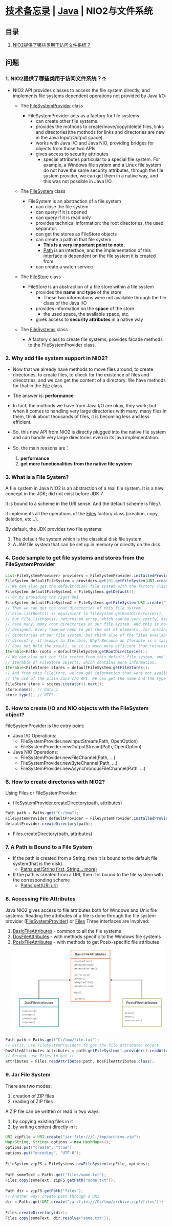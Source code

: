 # [技术备忘录](../README.md) | [Java](README.md) | NIO2与文件系统
## 目录
  1. [NIO2提供了哪些类用于访问文件系统？](#nio2-fs-classes)

## 问题
### 1. NIO2提供了哪些类用于访问文件系统？<a name="nio2-fs-classes"></a>[↑](#top)
* NIO2 API provides classes to access the file system directly, and implements file systems dependent operations not provided by Java I/O:
  * The [FileSystemProvider](https://docs.oracle.com/javase/8/docs/api/java/nio/file/spi/FileSystemProvider.html) class
    * FileSystemProvider acts as a factory for file systems
      * can create other file systems.
      * provides the mothods to create/move/copy/delete files, links and directories(the mothods for links and directories are new in the Java Input/Output space).
      * works with Java I/O and Java NIO, providing bridges for objects from those two APIs.
      * gives access to security attributes
        * special attributes particular to a special file system. For example, a Windows file system and a Linux file system do not have the same security attributes, through the file system provider, we can get them in a native way, and this was not possible in Java I/O.
  * The [FileSystem](https://docs.oracle.com/javase/8/docs/api/java/nio/file/FileStore.html) class
    * FileSystem is an abstraction of a file system
      * can close the file system
      * can query if it is opened
      * can query if it is read only
      * provides technical information: the root directories, the used separator.
      * can get the stores as FileStore objects
      * can create a path in that file system
        * **This is a very important point to note.**
        * [Path](https://docs.oracle.com/javase/8/docs/api/java/nio/file/Path.html) is an interface, and the implementation of this interface is dependent on the file system it is created from.
      * can create a watch service

  * The [FileStore](https://docs.oracle.com/javase/8/docs/api/java/nio/file/FileStore.html) class
    * FileStore is an abstraction of a file store within a file system
      * provides the **name** and **type** of the store
        * These two informations were not available through the file class of the Java I/O
      * provides information on the **space** of the store
        * the used space, the available space, etc.
      * gives access to **security attributes** in a native way
  * The [FileSystems](https://docs.oracle.com/javase/8/docs/api/java/nio/file/FileSystems.html) class
    * A factory class to create file systems, provides facade methods to the FileSystemProvider class.

### 2. Why add file system support in NIO2?

* Now that we already have methods to move files around, to create directories,
to create files, to check for the existence of files and direcotries, and we
can get the content of a directory. We have methods for that in the [File](https://docs.oracle.com/javase/8/docs/api/java/io/File.html) class.

* The answer is: **performance**
  
* In fact, the mothods we have from Java I/O are okay, they work; but when it
comes to handling very large directories with many, many files in them,
think about thousands of files, it is becoming less and less efficient.

* So, this new API from NIO2 is directly plugged into the native file system
and can handle very large directories even in its java implementation.

* So, the main reasons are：
  1. **performance**
  2. **get more functionalities from the native file system**

### 3. What is a File System?
A file system in Java NIO2 is an abstraction of a real file system. It is a new concept in the JDK; did not exist before JDK 7. 

It is bound to a scheme in the URI sense. And the default scheme is file://. 

It implements all the operations of the [Files](https://docs.oracle.com/javase/8/docs/api/java/nio/file/Files.html) factory class (creation, copy, deletion, etc...).

By default, the JDK provides two file systems:

  1. The default file system which is the classical disk file system
  2. A JAR file system that can be set up in memory or directly on the disk.

### 4. Code sample to get file systems and stores from the FileSystemProvider

```java
List<FileSystemProvider> providers = FileSystemProvider.installedProviders();
FileSystem defaultFileSystem = providers.get(0).getFileSystem(URI.create("file:///"));
// We can also get the default(disk) file system with the factory class
FileSystem defaultFileSystem1 = FileSystems.getDefault(); 
// Or by providing the right URI
FileSystem defaultFileSystem2 = FileSystems.getFileSystem(URI.create("file:///")); 
// Then we can get the root directories of this file system
// File.listRoots() is equivalent to fileSystem.getRootDirectories(),
// but File.listRoots() returns an array, which can be very costly, especially if we
// have many, many root directories on our file system. And this is how NIO2 has been
// designed. Every time we need to get the set of elements, for instance here, the root
// directories of our file system, but think also of the files available in a given
// direcotry, it always an Iterable. Why? Because an Iterable is a lazy structure. It
// does not hold the result, so it is much more efficient than returning a list.
Iterable<Path> roots = defaultFileSystem.getRootDirectories();
// We can also get the file stores from this default file system, and it returns an
// Iterable of FileStore objects, which contains more information.
Iterable<FileStore> stores = defaultFileSystem.getFileStores();
// And from this FileStore, we can get information that were not available through
// the use of the plain Java I/O API. We can get the name and the type of the store.
FileStore store = stores.iterator().next();
store.name(); // Data_1
store.type(); // NTFS
```

### 5. How to create I/O and NIO objects with the FileSystem object?
FileSystemProvider is the entry point:
* Java I/O Operations:
  * FileSystemProvider.newInputStream(Path, OpenOption)
  * FileSystemProvider.newOutputStream(Path, OpenOption)
* Java NIO Operations:
  * FileSystemProvider.newFileChannel(Path, ...)
  * FileSystemProvider.newByteChannel(Path, ...)
  * FileSystemProvider.newAsynchronousFileChannel(Path, ...)

### 6. How to create directories with NIO2?
Using Files or FileSystemProvider:
* fileSystemProvider.createDirectory(path, attributes)
```java
Path path = Paths.get("C:/tmp");
FileSystemProvider defaultProvider = FileSystemProvider.installedProviders().get(0);
defaultProvider.createDirectory(path);
```
* Files.createDirectory(path, attributes)

### 7. A Path is Bound to a File System
* If the path is created from a String, then it is bound to the default file system(that is the disk).
  * [Paths.get(String first, String... more)](https://docs.oracle.com/en/java/javase/11/docs/api/java.base/java/nio/file/Paths.html#get(java.lang.String,java.lang.String...))
* If the path is created from a URI, then it is bound to the file system with the corresponding scheme
  * [Paths.get(URI uri)](https://docs.oracle.com/en/java/javase/11/docs/api/java.base/java/nio/file/Paths.html#get(java.net.URI))

### 8. Accessing File Attributes

Java NIO2 gives access to file attributes both for Windows and Unix file systems.
Reading the attributes of a file is done through the file system provider ([FileSystemProvider](https://docs.oracle.com/en/java/javase/11/docs/api/java.base/java/nio/file/spi/FileSystemProvider.html)) or [Files](https://docs.oracle.com/en/java/javase/11/docs/api/java.base/java/nio/file/Files.html)
Three interfaces are involved:
1. [BasicFileAttributes](https://docs.oracle.com/en/java/javase/11/docs/api/java.base/java/nio/file/attribute/BasicFileAttributes.html) - common to all the file systems
2. [DosFileAttributes](https://docs.oracle.com/en/java/javase/11/docs/api/java.base/java/nio/file/attribute/DosFileAttributes.html)   - with methods specific to the Windows file systems
3. [PosixFileAttributes](https://docs.oracle.com/en/java/javase/11/docs/api/java.base/java/nio/file/attribute/PosixFileAttributes.html) - with methods to get Posix-specific file attributes
![Java NIO2中用于读取文件属性的三个接口](/images/java-nio2-file-attributes-interfaces.png)

```java
Path path = Paths.get("C:/tmp/file.txt");
// First, use FileSystemProviders to get the file attributes object
DosFileAttributes attributes = path.getFileSystem().provider().readAttributes(path, DosFileAttributes.class);
// Second, use Files to get it
attributes = Files.readAttributes(path, DosFileAttributes.class);
```

### 9. Jar File System
There are two modes:
1. creation of ZIP files
2. reading of ZIP files

A ZIP file can be written or read in two ways:

1. by copying existing files in it
2. by writing content directly in it

```java
URI zipFile = URI.create("jar:file:///C:/tmp/archive.zip");
Map<String, String> options = new HashMap<>();
options.put("create", "true");
options.put("encoding", "UTF-8");

FileSystem zipFS = FileSystems.newFileSystem(zipFile, options);

Path someText = Paths.get("files/some.txt");
Files.copy(someText, zipFS.getPath("some.txt"));

Path dir = zipFS.getPath("files");
// Another way: create path through a URI
dir = Paths.get(URI.create("jar:file:///C:/tmp/archive.zip!/files"));

Files.createDirectory(dir);
Files.copy(someText, dir.resolve("some.txt"));
```